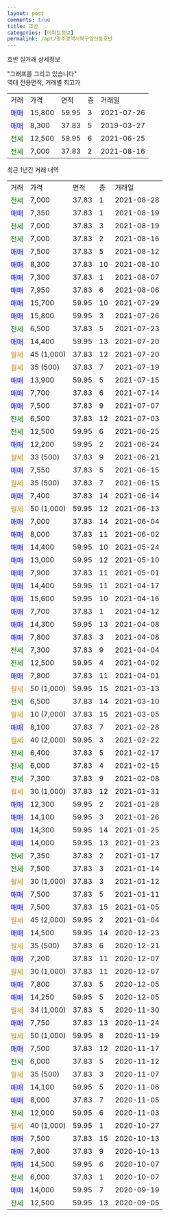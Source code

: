 ```yaml
---
layout: post
comments: true
title: 호반
categories: [아파트정보]
permalink: /apt/광주광역시북구양산동호반
---
```


호반 실거래 상세정보

<script type="text/javascript">
  google.charts.load('current', {'packages':['line', 'corechart']});
  google.charts.setOnLoadCallback(drawChart);

  function drawChart() {
    var data = new google.visualization.DataTable();
    data.addColumn('date', '거래일');
    data.addColumn('number', "매매");
    data.addColumn('number', "전세");
    data.addColumn('number', "전매");

    data.addRows([[new Date(Date.parse("2021-08-28")), null, 7000, null], [new Date(Date.parse("2021-08-19")), 7350, null, null], [new Date(Date.parse("2021-08-19")), null, 7000, null], [new Date(Date.parse("2021-08-16")), null, 7000, null], [new Date(Date.parse("2021-08-12")), 7500, null, null], [new Date(Date.parse("2021-08-10")), 8300, null, null], [new Date(Date.parse("2021-08-07")), 7300, null, null], [new Date(Date.parse("2021-08-06")), 7950, null, null], [new Date(Date.parse("2021-07-29")), 15700, null, null], [new Date(Date.parse("2021-07-26")), 15800, null, null], [new Date(Date.parse("2021-07-23")), null, 6500, null], [new Date(Date.parse("2021-07-20")), 14400, null, null], [new Date(Date.parse("2021-07-20")), null, null, null], [new Date(Date.parse("2021-07-19")), null, null, null], [new Date(Date.parse("2021-07-15")), 13900, null, null], [new Date(Date.parse("2021-07-14")), 7700, null, null], [new Date(Date.parse("2021-07-07")), 7500, null, null], [new Date(Date.parse("2021-07-03")), null, 6500, null], [new Date(Date.parse("2021-06-25")), null, 12500, null], [new Date(Date.parse("2021-06-24")), 12200, null, null], [new Date(Date.parse("2021-06-21")), null, null, null], [new Date(Date.parse("2021-06-15")), 7550, null, null], [new Date(Date.parse("2021-06-15")), null, null, null], [new Date(Date.parse("2021-06-14")), 7400, null, null], [new Date(Date.parse("2021-06-13")), null, null, null], [new Date(Date.parse("2021-06-04")), 7000, null, null], [new Date(Date.parse("2021-06-02")), 8000, null, null], [new Date(Date.parse("2021-05-24")), 14400, null, null], [new Date(Date.parse("2021-05-10")), 13000, null, null], [new Date(Date.parse("2021-05-01")), 7900, null, null], [new Date(Date.parse("2021-04-17")), 14400, null, null], [new Date(Date.parse("2021-04-16")), 15600, null, null], [new Date(Date.parse("2021-04-12")), 7700, null, null], [new Date(Date.parse("2021-04-08")), 14300, null, null], [new Date(Date.parse("2021-04-08")), 7800, null, null], [new Date(Date.parse("2021-04-04")), null, 7300, null], [new Date(Date.parse("2021-04-02")), null, 12500, null], [new Date(Date.parse("2021-04-01")), 7800, null, null], [new Date(Date.parse("2021-03-13")), null, null, null], [new Date(Date.parse("2021-03-10")), null, 6500, null], [new Date(Date.parse("2021-03-05")), null, null, null], [new Date(Date.parse("2021-02-28")), 8100, null, null], [new Date(Date.parse("2021-02-22")), null, null, null], [new Date(Date.parse("2021-02-17")), null, 6400, null], [new Date(Date.parse("2021-02-15")), null, 6000, null], [new Date(Date.parse("2021-02-08")), null, 7300, null], [new Date(Date.parse("2021-01-31")), null, null, null], [new Date(Date.parse("2021-01-28")), 12300, null, null], [new Date(Date.parse("2021-01-26")), 14100, null, null], [new Date(Date.parse("2021-01-25")), 14300, null, null], [new Date(Date.parse("2021-01-23")), 14000, null, null], [new Date(Date.parse("2021-01-17")), null, 7350, null], [new Date(Date.parse("2021-01-14")), null, 7500, null], [new Date(Date.parse("2021-01-12")), null, null, null], [new Date(Date.parse("2021-01-11")), 7500, null, null], [new Date(Date.parse("2021-01-05")), 7500, null, null], [new Date(Date.parse("2021-01-04")), null, null, null], [new Date(Date.parse("2020-12-23")), 14500, null, null], [new Date(Date.parse("2020-12-21")), null, null, null], [new Date(Date.parse("2020-12-07")), 7200, null, null], [new Date(Date.parse("2020-12-07")), null, null, null], [new Date(Date.parse("2020-12-05")), 7800, null, null], [new Date(Date.parse("2020-12-05")), 14250, null, null], [new Date(Date.parse("2020-11-30")), null, null, null], [new Date(Date.parse("2020-11-24")), 7750, null, null], [new Date(Date.parse("2020-11-19")), null, null, null], [new Date(Date.parse("2020-11-17")), 7500, null, null], [new Date(Date.parse("2020-11-12")), null, 6000, null], [new Date(Date.parse("2020-11-07")), null, null, null], [new Date(Date.parse("2020-11-06")), 14100, null, null], [new Date(Date.parse("2020-11-05")), 8000, null, null], [new Date(Date.parse("2020-11-03")), null, 12000, null], [new Date(Date.parse("2020-10-27")), null, null, null], [new Date(Date.parse("2020-10-13")), 7500, null, null], [new Date(Date.parse("2020-10-13")), 7800, null, null], [new Date(Date.parse("2020-10-07")), 14500, null, null], [new Date(Date.parse("2020-10-07")), null, 6000, null], [new Date(Date.parse("2020-09-19")), 14000, null, null], [new Date(Date.parse("2020-09-05")), null, 12500, null]]);

    var options = {
      hAxis: {
        format: 'yyyy/MM/dd'
      },    
      lineWidth: 0,
      pointsVisible: true,    
      title: '최근 1년간 유형별 실거래가 분포',
      legend: { position: 'bottom' }
    };

    var formatter = new google.visualization.NumberFormat({pattern:'###,###'} );
    formatter.format(data, 1);
    formatter.format(data, 2);
    
    setTimeout(function() {
        var chart = new google.visualization.LineChart(document.getElementById('columnchart_material'));
        chart.draw(data, (options));
        document.getElementById('loading').style.display = 'none';
    }, 1000);
  }
</script>


<div id="loading" style="z-index:20; display: block; margin-left: 0px">"그래프를 그리고 있습니다"</div>
<div id="columnchart_material" style="width: 95%; margin-left: 0px; display: block"></div>
<!-- contents start -->
역대 전용면적, 거래별 최고가
<table class="sortable">
    <tr>
      <td>거래</td>
      <td>가격</td>
      <td>면적</td>
      <td>층</td>
      <td>거래일</td>
    </tr>
        <tr>
          <td><a style="color: blue">매매</a></td>
          <td>15,800</td>
          <td>59.95</td>
          <td>3</td>
          <td>2021-07-26</td>
        </tr>            <tr>
          <td><a style="color: blue">매매</a></td>
          <td>8,300</td>
          <td>37.83</td>
          <td>5</td>
          <td>2019-03-27</td>
        </tr>        
        <tr>
              <td><a style="color: darkgreen">전세</a></td>
              <td>12,500</td>
              <td>59.95</td>
              <td>6</td>
              <td>2021-06-25</td>
            </tr>            <tr>
              <td><a style="color: darkgreen">전세</a></td>
              <td>7,000</td>
              <td>37.83</td>
              <td>2</td>
              <td>2021-08-16</td>
            </tr>        
    
</table>

최근 1년간 거래 내역

<table class="sortable">
    <tr>
      <td>거래</td>
      <td>가격</td>
      <td>면적</td>
      <td>층</td>
      <td>거래일</td>
    </tr>
    <tr>
      <td><a style="color: darkgreen">전세</a></td>
      <td>7,000</td>
      <td>37.83</td>
      <td>1</td>
      <td>2021-08-28</td>
    </tr>          <tr>
      <td><a style="color: blue">매매</a></td>
      <td>7,350</td>
      <td>37.83</td>
      <td>1</td>
      <td>2021-08-19</td>
    </tr>          <tr>
      <td><a style="color: darkgreen">전세</a></td>
      <td>7,000</td>
      <td>37.83</td>
      <td>3</td>
      <td>2021-08-19</td>
    </tr>          <tr>
      <td><a style="color: darkgreen">전세</a></td>
      <td>7,000</td>
      <td>37.83</td>
      <td>2</td>
      <td>2021-08-16</td>
    </tr>          <tr>
      <td><a style="color: blue">매매</a></td>
      <td>7,500</td>
      <td>37.83</td>
      <td>5</td>
      <td>2021-08-12</td>
    </tr>          <tr>
      <td><a style="color: blue">매매</a></td>
      <td>8,300</td>
      <td>37.83</td>
      <td>10</td>
      <td>2021-08-10</td>
    </tr>          <tr>
      <td><a style="color: blue">매매</a></td>
      <td>7,300</td>
      <td>37.83</td>
      <td>1</td>
      <td>2021-08-07</td>
    </tr>          <tr>
      <td><a style="color: blue">매매</a></td>
      <td>7,950</td>
      <td>37.83</td>
      <td>6</td>
      <td>2021-08-06</td>
    </tr>          <tr>
      <td><a style="color: blue">매매</a></td>
      <td>15,700</td>
      <td>59.95</td>
      <td>10</td>
      <td>2021-07-29</td>
    </tr>          <tr>
      <td><a style="color: blue">매매</a></td>
      <td>15,800</td>
      <td>59.95</td>
      <td>3</td>
      <td>2021-07-26</td>
    </tr>          <tr>
      <td><a style="color: darkgreen">전세</a></td>
      <td>6,500</td>
      <td>37.83</td>
      <td>5</td>
      <td>2021-07-23</td>
    </tr>          <tr>
      <td><a style="color: blue">매매</a></td>
      <td>14,400</td>
      <td>59.95</td>
      <td>13</td>
      <td>2021-07-20</td>
    </tr>          <tr>
      <td><a style="color: darkgoldenrod">월세</a></td>
      <td>45 (1,000)</td>
      <td>37.83</td>
      <td>12</td>
      <td>2021-07-20</td>
    </tr>          <tr>
      <td><a style="color: darkgoldenrod">월세</a></td>
      <td>35 (500)</td>
      <td>37.83</td>
      <td>7</td>
      <td>2021-07-19</td>
    </tr>          <tr>
      <td><a style="color: blue">매매</a></td>
      <td>13,900</td>
      <td>59.95</td>
      <td>5</td>
      <td>2021-07-15</td>
    </tr>          <tr>
      <td><a style="color: blue">매매</a></td>
      <td>7,700</td>
      <td>37.83</td>
      <td>6</td>
      <td>2021-07-14</td>
    </tr>          <tr>
      <td><a style="color: blue">매매</a></td>
      <td>7,500</td>
      <td>37.83</td>
      <td>9</td>
      <td>2021-07-07</td>
    </tr>          <tr>
      <td><a style="color: darkgreen">전세</a></td>
      <td>6,500</td>
      <td>37.83</td>
      <td>12</td>
      <td>2021-07-03</td>
    </tr>          <tr>
      <td><a style="color: darkgreen">전세</a></td>
      <td>12,500</td>
      <td>59.95</td>
      <td>6</td>
      <td>2021-06-25</td>
    </tr>          <tr>
      <td><a style="color: blue">매매</a></td>
      <td>12,200</td>
      <td>59.95</td>
      <td>2</td>
      <td>2021-06-24</td>
    </tr>          <tr>
      <td><a style="color: darkgoldenrod">월세</a></td>
      <td>33 (500)</td>
      <td>37.83</td>
      <td>9</td>
      <td>2021-06-21</td>
    </tr>          <tr>
      <td><a style="color: blue">매매</a></td>
      <td>7,550</td>
      <td>37.83</td>
      <td>5</td>
      <td>2021-06-15</td>
    </tr>          <tr>
      <td><a style="color: darkgoldenrod">월세</a></td>
      <td>35 (500)</td>
      <td>37.83</td>
      <td>7</td>
      <td>2021-06-15</td>
    </tr>          <tr>
      <td><a style="color: blue">매매</a></td>
      <td>7,400</td>
      <td>37.83</td>
      <td>14</td>
      <td>2021-06-14</td>
    </tr>          <tr>
      <td><a style="color: darkgoldenrod">월세</a></td>
      <td>50 (1,000)</td>
      <td>59.95</td>
      <td>12</td>
      <td>2021-06-13</td>
    </tr>          <tr>
      <td><a style="color: blue">매매</a></td>
      <td>7,000</td>
      <td>37.83</td>
      <td>14</td>
      <td>2021-06-04</td>
    </tr>          <tr>
      <td><a style="color: blue">매매</a></td>
      <td>8,000</td>
      <td>37.83</td>
      <td>11</td>
      <td>2021-06-02</td>
    </tr>          <tr>
      <td><a style="color: blue">매매</a></td>
      <td>14,400</td>
      <td>59.95</td>
      <td>10</td>
      <td>2021-05-24</td>
    </tr>          <tr>
      <td><a style="color: blue">매매</a></td>
      <td>13,000</td>
      <td>59.95</td>
      <td>12</td>
      <td>2021-05-10</td>
    </tr>          <tr>
      <td><a style="color: blue">매매</a></td>
      <td>7,900</td>
      <td>37.83</td>
      <td>11</td>
      <td>2021-05-01</td>
    </tr>          <tr>
      <td><a style="color: blue">매매</a></td>
      <td>14,400</td>
      <td>59.95</td>
      <td>11</td>
      <td>2021-04-17</td>
    </tr>          <tr>
      <td><a style="color: blue">매매</a></td>
      <td>15,600</td>
      <td>59.95</td>
      <td>10</td>
      <td>2021-04-16</td>
    </tr>          <tr>
      <td><a style="color: blue">매매</a></td>
      <td>7,700</td>
      <td>37.83</td>
      <td>1</td>
      <td>2021-04-12</td>
    </tr>          <tr>
      <td><a style="color: blue">매매</a></td>
      <td>14,300</td>
      <td>59.95</td>
      <td>13</td>
      <td>2021-04-08</td>
    </tr>          <tr>
      <td><a style="color: blue">매매</a></td>
      <td>7,800</td>
      <td>37.83</td>
      <td>3</td>
      <td>2021-04-08</td>
    </tr>          <tr>
      <td><a style="color: darkgreen">전세</a></td>
      <td>7,300</td>
      <td>37.83</td>
      <td>9</td>
      <td>2021-04-04</td>
    </tr>          <tr>
      <td><a style="color: darkgreen">전세</a></td>
      <td>12,500</td>
      <td>59.95</td>
      <td>4</td>
      <td>2021-04-02</td>
    </tr>          <tr>
      <td><a style="color: blue">매매</a></td>
      <td>7,800</td>
      <td>37.83</td>
      <td>11</td>
      <td>2021-04-01</td>
    </tr>          <tr>
      <td><a style="color: darkgoldenrod">월세</a></td>
      <td>50 (1,000)</td>
      <td>59.95</td>
      <td>15</td>
      <td>2021-03-13</td>
    </tr>          <tr>
      <td><a style="color: darkgreen">전세</a></td>
      <td>6,500</td>
      <td>37.83</td>
      <td>14</td>
      <td>2021-03-10</td>
    </tr>          <tr>
      <td><a style="color: darkgoldenrod">월세</a></td>
      <td>10 (7,000)</td>
      <td>37.83</td>
      <td>15</td>
      <td>2021-03-05</td>
    </tr>          <tr>
      <td><a style="color: blue">매매</a></td>
      <td>8,100</td>
      <td>37.83</td>
      <td>7</td>
      <td>2021-02-28</td>
    </tr>          <tr>
      <td><a style="color: darkgoldenrod">월세</a></td>
      <td>40 (2,000)</td>
      <td>59.95</td>
      <td>3</td>
      <td>2021-02-22</td>
    </tr>          <tr>
      <td><a style="color: darkgreen">전세</a></td>
      <td>6,400</td>
      <td>37.83</td>
      <td>5</td>
      <td>2021-02-17</td>
    </tr>          <tr>
      <td><a style="color: darkgreen">전세</a></td>
      <td>6,000</td>
      <td>37.83</td>
      <td>4</td>
      <td>2021-02-15</td>
    </tr>          <tr>
      <td><a style="color: darkgreen">전세</a></td>
      <td>7,300</td>
      <td>37.83</td>
      <td>9</td>
      <td>2021-02-08</td>
    </tr>          <tr>
      <td><a style="color: darkgoldenrod">월세</a></td>
      <td>30 (1,000)</td>
      <td>37.83</td>
      <td>12</td>
      <td>2021-01-31</td>
    </tr>          <tr>
      <td><a style="color: blue">매매</a></td>
      <td>12,300</td>
      <td>59.95</td>
      <td>2</td>
      <td>2021-01-28</td>
    </tr>          <tr>
      <td><a style="color: blue">매매</a></td>
      <td>14,100</td>
      <td>59.95</td>
      <td>3</td>
      <td>2021-01-26</td>
    </tr>          <tr>
      <td><a style="color: blue">매매</a></td>
      <td>14,300</td>
      <td>59.95</td>
      <td>14</td>
      <td>2021-01-25</td>
    </tr>          <tr>
      <td><a style="color: blue">매매</a></td>
      <td>14,000</td>
      <td>59.95</td>
      <td>13</td>
      <td>2021-01-23</td>
    </tr>          <tr>
      <td><a style="color: darkgreen">전세</a></td>
      <td>7,350</td>
      <td>37.83</td>
      <td>2</td>
      <td>2021-01-17</td>
    </tr>          <tr>
      <td><a style="color: darkgreen">전세</a></td>
      <td>7,500</td>
      <td>37.83</td>
      <td>3</td>
      <td>2021-01-14</td>
    </tr>          <tr>
      <td><a style="color: darkgoldenrod">월세</a></td>
      <td>30 (1,000)</td>
      <td>37.83</td>
      <td>3</td>
      <td>2021-01-12</td>
    </tr>          <tr>
      <td><a style="color: blue">매매</a></td>
      <td>7,500</td>
      <td>37.83</td>
      <td>5</td>
      <td>2021-01-11</td>
    </tr>          <tr>
      <td><a style="color: blue">매매</a></td>
      <td>7,500</td>
      <td>37.83</td>
      <td>15</td>
      <td>2021-01-05</td>
    </tr>          <tr>
      <td><a style="color: darkgoldenrod">월세</a></td>
      <td>45 (2,000)</td>
      <td>59.95</td>
      <td>2</td>
      <td>2021-01-04</td>
    </tr>          <tr>
      <td><a style="color: blue">매매</a></td>
      <td>14,500</td>
      <td>59.95</td>
      <td>14</td>
      <td>2020-12-23</td>
    </tr>          <tr>
      <td><a style="color: darkgoldenrod">월세</a></td>
      <td>35 (500)</td>
      <td>37.83</td>
      <td>6</td>
      <td>2020-12-21</td>
    </tr>          <tr>
      <td><a style="color: blue">매매</a></td>
      <td>7,200</td>
      <td>37.83</td>
      <td>11</td>
      <td>2020-12-07</td>
    </tr>          <tr>
      <td><a style="color: darkgoldenrod">월세</a></td>
      <td>30 (1,000)</td>
      <td>37.83</td>
      <td>11</td>
      <td>2020-12-07</td>
    </tr>          <tr>
      <td><a style="color: blue">매매</a></td>
      <td>7,800</td>
      <td>37.83</td>
      <td>5</td>
      <td>2020-12-05</td>
    </tr>          <tr>
      <td><a style="color: blue">매매</a></td>
      <td>14,250</td>
      <td>59.95</td>
      <td>5</td>
      <td>2020-12-05</td>
    </tr>          <tr>
      <td><a style="color: darkgoldenrod">월세</a></td>
      <td>34 (1,000)</td>
      <td>37.83</td>
      <td>5</td>
      <td>2020-11-30</td>
    </tr>          <tr>
      <td><a style="color: blue">매매</a></td>
      <td>7,750</td>
      <td>37.83</td>
      <td>13</td>
      <td>2020-11-24</td>
    </tr>          <tr>
      <td><a style="color: darkgoldenrod">월세</a></td>
      <td>50 (1,000)</td>
      <td>59.95</td>
      <td>8</td>
      <td>2020-11-19</td>
    </tr>          <tr>
      <td><a style="color: blue">매매</a></td>
      <td>7,500</td>
      <td>37.83</td>
      <td>12</td>
      <td>2020-11-17</td>
    </tr>          <tr>
      <td><a style="color: darkgreen">전세</a></td>
      <td>6,000</td>
      <td>37.83</td>
      <td>5</td>
      <td>2020-11-12</td>
    </tr>          <tr>
      <td><a style="color: darkgoldenrod">월세</a></td>
      <td>35 (500)</td>
      <td>37.83</td>
      <td>3</td>
      <td>2020-11-07</td>
    </tr>          <tr>
      <td><a style="color: blue">매매</a></td>
      <td>14,100</td>
      <td>59.95</td>
      <td>5</td>
      <td>2020-11-06</td>
    </tr>          <tr>
      <td><a style="color: blue">매매</a></td>
      <td>8,000</td>
      <td>37.83</td>
      <td>7</td>
      <td>2020-11-05</td>
    </tr>          <tr>
      <td><a style="color: darkgreen">전세</a></td>
      <td>12,000</td>
      <td>59.95</td>
      <td>6</td>
      <td>2020-11-03</td>
    </tr>          <tr>
      <td><a style="color: darkgoldenrod">월세</a></td>
      <td>40 (1,000)</td>
      <td>59.95</td>
      <td>1</td>
      <td>2020-10-27</td>
    </tr>          <tr>
      <td><a style="color: blue">매매</a></td>
      <td>7,500</td>
      <td>37.83</td>
      <td>15</td>
      <td>2020-10-13</td>
    </tr>          <tr>
      <td><a style="color: blue">매매</a></td>
      <td>7,800</td>
      <td>37.83</td>
      <td>9</td>
      <td>2020-10-13</td>
    </tr>          <tr>
      <td><a style="color: blue">매매</a></td>
      <td>14,500</td>
      <td>59.95</td>
      <td>6</td>
      <td>2020-10-07</td>
    </tr>          <tr>
      <td><a style="color: darkgreen">전세</a></td>
      <td>6,000</td>
      <td>37.83</td>
      <td>1</td>
      <td>2020-10-07</td>
    </tr>          <tr>
      <td><a style="color: blue">매매</a></td>
      <td>14,000</td>
      <td>59.95</td>
      <td>7</td>
      <td>2020-09-19</td>
    </tr>          <tr>
      <td><a style="color: darkgreen">전세</a></td>
      <td>12,500</td>
      <td>59.95</td>
      <td>13</td>
      <td>2020-09-05</td>
    </tr>      </table>
<!-- contents end -->    

